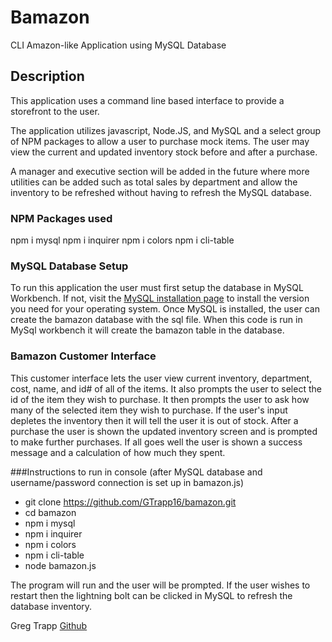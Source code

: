 # Bamazon
CLI Amazon-like Application using MySQL Database


## Description

This application uses a command line based interface to provide a storefront to the user.  

The application utilizes javascript, Node.JS, and MySQL and a select group of NPM packages to allow a user to purchase mock items.  The user may view the current and updated inventory stock before and after a purchase.

A manager and executive section will be added in the future where more utilities can be added such as total sales by department and allow the inventory to be refreshed without having to refresh the MySQL database.

### NPM Packages used

npm i mysql
npm i inquirer
npm i colors
npm i cli-table


### MySQL Database Setup

To run this application the user must first setup the database in MySQL Workbench.  If not, visit the [MySQL installation page](https://dev.mysql.com/doc/workbench/en/wb-installing.html) to install the version you need for your operating system. Once MySQL is installed, the user can create the bamazon database with the sql file. When this code is run in MySql workbench it will create the bamazon table in the database.

### Bamazon Customer Interface

This customer interface lets the user view current inventory, department, cost, name, and id# of all of the items.  It also prompts the user to select the id of the item they wish to purchase.  It then prompts the user to ask how many of the selected item they wish to purchase.  If the user's input depletes the inventory then it will tell the user it is out of stock. After a purchase the user is shown the updated inventory screen and is prompted to make further purchases. If all goes well the user is shown a success message and a calculation of how much they spent.

###Instructions to run in console (after MySQL database and username/password connection is set up in bamazon.js)
* git clone https://github.com/GTrapp16/bamazon.git
* cd bamazon
* npm i mysql
* npm i inquirer
* npm i colors
* npm i cli-table
* node bamazon.js

The program will run and the user will be prompted.  If the user wishes to restart then the lightning bolt can be clicked in MySQL to refresh the database inventory.


	

Greg Trapp  [Github](https://github.com/GTrapp16)